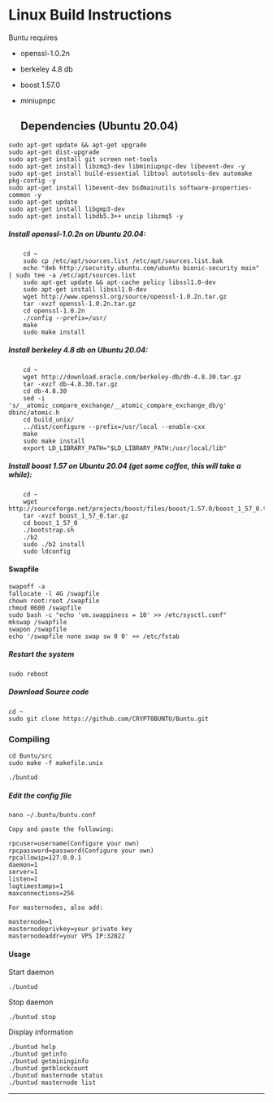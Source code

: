 # Linux Build Instructions
Buntu requires
* openssl-1.0.2n
* berkeley 4.8 db
* boost 1.57.0
* miniupnpc

  ## Dependencies (Ubuntu 20.04)
 ```
sudo apt-get update && apt-get upgrade  
sudo apt-get dist-upgrade
sudo apt-get install git screen net-tools
sudo apt-get install libzmq3-dev libminiupnpc-dev libevent-dev -y  
sudo apt-get install build-essential libtool autotools-dev automake pkg-config -y  
sudo apt-get install libevent-dev bsdmainutils software-properties-common -y   
sudo apt-get update  
sudo apt-get install libgmp3-dev
sudo apt-get install libdb5.3++ unzip libzmq5 -y
```
##### Install openssl-1.0.2n on Ubuntu 20.04:
		cd ~
		sudo cp /etc/apt/sources.list /etc/apt/sources.list.bak
		echo "deb http://security.ubuntu.com/ubuntu bionic-security main" | sudo tee -a /etc/apt/sources.list
		sudo apt-get update && apt-cache policy libssl1.0-dev
		sudo apt-get install libssl1.0-dev
		wget http://www.openssl.org/source/openssl-1.0.2n.tar.gz
		tar -xvzf openssl-1.0.2n.tar.gz
		cd openssl-1.0.2n
		./config --prefix=/usr/
		make
		sudo make install
	  
##### Install berkeley 4.8 db on Ubuntu 20.04:
		cd ~
		wget http://download.oracle.com/berkeley-db/db-4.8.30.tar.gz
		tar -xvzf db-4.8.30.tar.gz
		cd db-4.8.30
		sed -i 's/__atomic_compare_exchange/__atomic_compare_exchange_db/g' dbinc/atomic.h
		cd build_unix/
		../dist/configure --prefix=/usr/local --enable-cxx
		make
		sudo make install
		export LD_LIBRARY_PATH="$LD_LIBRARY_PATH:/usr/local/lib"
		
##### Install boost 1.57 on Ubuntu 20.04 (get some coffee, this will take a while):
		cd ~
		wget http://sourceforge.net/projects/boost/files/boost/1.57.0/boost_1_57_0.tar.gz
		tar -xvzf boost_1_57_0.tar.gz
		cd boost_1_57_0
		./bootstrap.sh
		./b2
		sudo ./b2 install
		sudo ldconfig
	      
#### Swapfile
	swapoff -a
    fallocate -l 4G /swapfile  
    chown root:root /swapfile  
    chmod 0600 /swapfile  
    sudo bash -c "echo 'vm.swappiness = 10' >> /etc/sysctl.conf"  
    mkswap /swapfile  
    swapon /swapfile    
    echo '/swapfile none swap sw 0 0' >> /etc/fstab

#####  Restart the system
    sudo reboot

#####  Download Source code
	cd ~
    sudo git clone https://github.com/CRYPT0BUNTU/Buntu.git

### Compiling  
    cd Buntu/src
    sudo make -f makefile.unix

	./buntud

##### Edit the config file  
    nano ~/.buntu/buntu.conf  

	Copy and paste the following:
	
	rpcuser=username(Configure your own)  
	rpcpassword=password(Configure your own)  
	rpcallowip=127.0.0.1  
	daemon=1  
	server=1  
	listen=1  
	logtimestamps=1  
	maxconnections=256  

	For masternodes, also add:

	masternode=1  
	masternodeprivkey=your private key
	masternodeaddr=your VPS IP:32822

#### Usage  
Start daemon

	./buntud  

Stop daemon

	./buntud stop  

Display information  

	./buntud help
	./buntud getinfo  
	./buntud getmininginfo  
	./buntud getblockcount  
	./buntud masternode status  
	./buntud masternode list  
___
